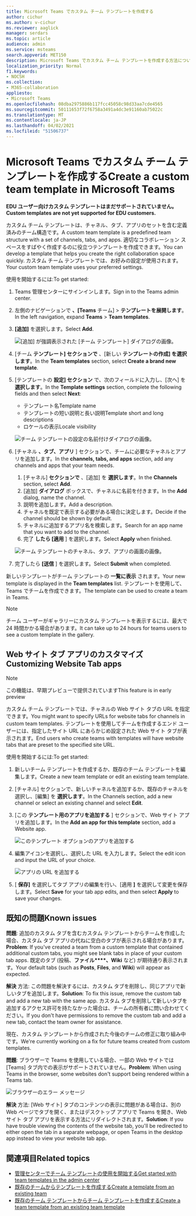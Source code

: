 ```yaml
---
title: Microsoft Teams でカスタム チーム テンプレートを作成する
author: cichur
ms.author: v-cichur
ms.reviewer: aaglick
manager: serdars
ms.topic: article
audience: admin
ms.service: msteams
search.appverid: MET150
description: Microsoft Teams でカスタム チーム テンプレートを作成する方法について説明します。
localization_priority: Normal
f1.keywords:
- NOCSH
ms.collection:
- M365-collaboration
appliesto:
- Microsoft Teams
ms.openlocfilehash: 08dba2975886b117fcc45058c98d33aa7cde4565
ms.sourcegitcommit: 50111653f72f6758a3491a4dc3e91160ab75022c
ms.translationtype: MT
ms.contentlocale: ja-JP
ms.lasthandoff: 04/02/2021
ms.locfileid: "51506737"
---
```

# <a name="create-a-custom-team-template-in-microsoft-teams"></a><span data-ttu-id="08f2b-103">Microsoft Teams でカスタム チーム テンプレートを作成する</span><span class="sxs-lookup"><span data-stu-id="08f2b-103">Create a custom team template in Microsoft Teams</span></span>

<span data-ttu-id="08f2b-104">**EDU ユーザー向けカスタム テンプレートはまだサポートされていません。**</span><span class="sxs-lookup"><span data-stu-id="08f2b-104">**Custom templates are not yet supported for EDU customers.**</span></span>

<span data-ttu-id="08f2b-105">カスタム チーム テンプレートは、チャネル、タブ、アプリのセットを含む定義済みのチーム構造です。</span><span class="sxs-lookup"><span data-stu-id="08f2b-105">A custom team template is a predefined team structure with a set of channels, tabs, and apps.</span></span> <span data-ttu-id="08f2b-106">適切なコラボレーション スペースをすばやく作成するのに役立つテンプレートを作成できます。</span><span class="sxs-lookup"><span data-stu-id="08f2b-106">You can develop a template that helps you create the right collaboration space quickly.</span></span> <span data-ttu-id="08f2b-107">カスタム チーム テンプレートでは、お好みの設定が使用されます。</span><span class="sxs-lookup"><span data-stu-id="08f2b-107">Your custom team template uses your preferred settings.</span></span>  

<span data-ttu-id="08f2b-108">使用を開始するには:</span><span class="sxs-lookup"><span data-stu-id="08f2b-108">To get started:</span></span>

1. <span data-ttu-id="08f2b-109">Teams 管理センターにサインインします。</span><span class="sxs-lookup"><span data-stu-id="08f2b-109">Sign in to the Teams admin center.</span></span>

2. <span data-ttu-id="08f2b-110">左側のナビゲーションで **、[Teams** チーム]  >  **テンプレートを展開します**。</span><span class="sxs-lookup"><span data-stu-id="08f2b-110">In the left navigation, expand **Teams** > **Team templates**.</span></span>

3. <span data-ttu-id="08f2b-111">**[追加]** を選択します。</span><span class="sxs-lookup"><span data-stu-id="08f2b-111">Select **Add**.</span></span>

    ![[追加] が強調表示された [チーム テンプレート] ダイアログの画像。](media/team-templates-new.png)

4. <span data-ttu-id="08f2b-113">[チーム **テンプレート] セクションで** 、[新しい **テンプレートの作成] を選択します**。</span><span class="sxs-lookup"><span data-stu-id="08f2b-113">In the **Team templates** section, select **Create a brand new template**.</span></span>

5. <span data-ttu-id="08f2b-114">[テンプレートの **設定] セクション** で、次のフィールドに入力し、[次へ] を **選択します**。</span><span class="sxs-lookup"><span data-stu-id="08f2b-114">In the **Template settings** section, complete the following fields and then select **Next**:</span></span>
    - <span data-ttu-id="08f2b-115">テンプレート名</span><span class="sxs-lookup"><span data-stu-id="08f2b-115">Template name</span></span>
    - <span data-ttu-id="08f2b-116">テンプレートの短い説明と長い説明</span><span class="sxs-lookup"><span data-stu-id="08f2b-116">Template short and long descriptions</span></span>
    - <span data-ttu-id="08f2b-117">ロケールの表示</span><span class="sxs-lookup"><span data-stu-id="08f2b-117">Locale visibility</span></span>  

    ![チーム テンプレートの設定の名前付けダイアログの画像。](media/template-add-a-name.png)

6. <span data-ttu-id="08f2b-119">[チャネル **、タブ、アプリ** ] セクションで、チームに必要なチャネルとアプリを追加します。</span><span class="sxs-lookup"><span data-stu-id="08f2b-119">In the **channels, tabs, and apps** section, add any channels and apps that your team needs.</span></span>

    1. <span data-ttu-id="08f2b-120">[チャネル] **セクションで** 、[追加] を **選択します**。</span><span class="sxs-lookup"><span data-stu-id="08f2b-120">In the **Channels** section, select **Add**.</span></span>
    2. <span data-ttu-id="08f2b-121">[追加] **ダイアログ** ボックスで、チャネルに名前を付きます。</span><span class="sxs-lookup"><span data-stu-id="08f2b-121">In the **Add** dialog, name the channel.</span></span>
    3. <span data-ttu-id="08f2b-122">説明を追加します。</span><span class="sxs-lookup"><span data-stu-id="08f2b-122">Add a description.</span></span>
    4. <span data-ttu-id="08f2b-123">チャネルを既定で表示する必要がある場合に決定します。</span><span class="sxs-lookup"><span data-stu-id="08f2b-123">Decide if the channel should be shown by default.</span></span>
    5. <span data-ttu-id="08f2b-124">チャネルに追加するアプリ名を検索します。</span><span class="sxs-lookup"><span data-stu-id="08f2b-124">Search for an app name that you want to add to the channel.</span></span>
    6. <span data-ttu-id="08f2b-125">完了 **したら [適用** ] を選択します。</span><span class="sxs-lookup"><span data-stu-id="08f2b-125">Select **Apply** when finished.</span></span>

    ![チーム テンプレートのチャネル、タブ、アプリの画面の画像。](media/template-channels-tabs-apps.png)

8. <span data-ttu-id="08f2b-127">完了したら **[送信** ] を選択します。</span><span class="sxs-lookup"><span data-stu-id="08f2b-127">Select **Submit** when completed.</span></span>

<span data-ttu-id="08f2b-128">新しいテンプレートがチーム テンプレートの **一覧に表示** されます。</span><span class="sxs-lookup"><span data-stu-id="08f2b-128">Your new template is displayed in the **Team templates** list.</span></span> <span data-ttu-id="08f2b-129">テンプレートを使用して、Teams でチームを作成できます。</span><span class="sxs-lookup"><span data-stu-id="08f2b-129">The template can be used to create a team in Teams.</span></span>

> [!Note]
> <span data-ttu-id="08f2b-130">チーム ユーザーがギャラリーにカスタム テンプレートを表示するには、最大で 24 時間かかる場合があります。</span><span class="sxs-lookup"><span data-stu-id="08f2b-130">It can take up to 24 hours for teams users to see a custom template in the gallery.</span></span>

## <a name="customizing-website-tab-apps"></a><span data-ttu-id="08f2b-131">Web サイト タブ アプリのカスタマイズ</span><span class="sxs-lookup"><span data-stu-id="08f2b-131">Customizing Website Tab apps</span></span>

> [!Note]
> <span data-ttu-id="08f2b-132">この機能は、早期プレビューで提供されています</span><span class="sxs-lookup"><span data-stu-id="08f2b-132">This feature is in early preview</span></span>

<span data-ttu-id="08f2b-133">カスタム チーム テンプレートでは、チャネルの Web サイト タブの URL を指定できます。</span><span class="sxs-lookup"><span data-stu-id="08f2b-133">You might want to specify URLs for website tabs for channels in custom team templates.</span></span> <span data-ttu-id="08f2b-134">テンプレートを使用してチームを作成するエンド ユーザーには、指定したサイト URL にあらかじめ設定された Web サイト タブが表示されます。</span><span class="sxs-lookup"><span data-stu-id="08f2b-134">End users who create teams with templates will have website tabs that are preset to the specified site URL.</span></span>

<span data-ttu-id="08f2b-135">使用を開始するには:</span><span class="sxs-lookup"><span data-stu-id="08f2b-135">To get started:</span></span>

1. <span data-ttu-id="08f2b-136">新しいチーム テンプレートを作成するか、既存のチーム テンプレートを編集します。</span><span class="sxs-lookup"><span data-stu-id="08f2b-136">Create a new team template or edit an existing team template.</span></span>

2. <span data-ttu-id="08f2b-137">[チャネル] セクションで、新しいチャネルを追加するか、既存のチャネルを選択し、[編集] を **選択します**。</span><span class="sxs-lookup"><span data-stu-id="08f2b-137">In the Channels section, add a new channel or select an existing channel and select **Edit**.</span></span>

3. <span data-ttu-id="08f2b-138">[この **テンプレート用のアプリを追加する** ] セクションで、Web サイト アプリを追加します。</span><span class="sxs-lookup"><span data-stu-id="08f2b-138">In the **Add an app for this template** section, add a Website app.</span></span>

    ![このテンプレート オプションのアプリを追加する](media/add-an-app-template.png)

4. <span data-ttu-id="08f2b-140">編集アイコンを選択し、選択した URL を入力します。</span><span class="sxs-lookup"><span data-stu-id="08f2b-140">Select the edit icon and input the URL of your choice.</span></span>

    ![アプリの URL を追加する](media/add-url-app-template.png)

5. <span data-ttu-id="08f2b-142">[ **保存]** を選択してタブ アプリの編集を行い、[適用 **]** を選択して変更を保存します。</span><span class="sxs-lookup"><span data-stu-id="08f2b-142">Select **Save** for your tab app edits, and then select **Apply** to save your changes.</span></span>

## <a name="known-issues"></a><span data-ttu-id="08f2b-143">既知の問題</span><span class="sxs-lookup"><span data-stu-id="08f2b-143">Known issues</span></span>

<span data-ttu-id="08f2b-144">**問題**: 追加のカスタム タブを含むカスタム テンプレートからチームを作成した場合、カスタム タブ アプリの代ねに空白のタブが表示される場合があります。</span><span class="sxs-lookup"><span data-stu-id="08f2b-144">**Problem**: If you've created a team from a custom template that contained additional custom tabs, you might see blank tabs in place of your custom tab apps.</span></span> <span data-ttu-id="08f2b-145">既定のタブ (投稿、**ファイル\*\*\*\*、Wiki** など) が期待通り表示されます。</span><span class="sxs-lookup"><span data-stu-id="08f2b-145">Your default tabs (such as **Posts**, **Files**, and **Wiki**) will appear as expected.</span></span>

<span data-ttu-id="08f2b-146">**解決** 方法: この問題を解決するには、カスタム タブを削除し、同じアプリで新しいタブを追加します。</span><span class="sxs-lookup"><span data-stu-id="08f2b-146">**Solution**: To fix this issue, remove the custom tab and add a new tab with the same app.</span></span> <span data-ttu-id="08f2b-147">カスタム タブを削除して新しいタブを追加するアクセス許可を持たなかった場合は、チームの所有者に問い合わせてください。</span><span class="sxs-lookup"><span data-stu-id="08f2b-147">If you don't have permissions to remove the custom tab and add a new tab, contact the team owner for assistance.</span></span>

<span data-ttu-id="08f2b-148">現在、カスタム テンプレートから作成された今後のチームの修正に取り組み中です。</span><span class="sxs-lookup"><span data-stu-id="08f2b-148">We're currently working on a fix for future teams created from custom templates.</span></span>

<span data-ttu-id="08f2b-149">**問題**: ブラウザーで Teams を使用している場合、一部の Web サイトでは[Teams] タブ内での表示がサポートされていません。</span><span class="sxs-lookup"><span data-stu-id="08f2b-149">**Problem**: When using Teams in the browser, some websites don't support being rendered within a Teams tab.</span></span>

![ブラウザーのエラー メッセージ](media/browser-error-message.png)

<span data-ttu-id="08f2b-151">**解決** 方法: [Web サイト] タブのコンテンツの表示に問題がある場合は、別の Web ページでタブを開く、またはデスクトップ アプリで Teams を開き、Web サイト タブ アプリを表示する方法にリダイレクトされます。</span><span class="sxs-lookup"><span data-stu-id="08f2b-151">**Solution**: If you have trouble viewing the contents of the website tab, you'll be redirected to either open the tab in a separate webpage, or open Teams in the desktop app instead to view your website tab app.</span></span>

## <a name="related-topics"></a><span data-ttu-id="08f2b-152">関連項目</span><span class="sxs-lookup"><span data-stu-id="08f2b-152">Related topics</span></span>

- [<span data-ttu-id="08f2b-153">管理センターでチーム テンプレートの使用を開始する</span><span class="sxs-lookup"><span data-stu-id="08f2b-153">Get started with team templates in the admin center</span></span>](get-started-with-teams-templates-in-the-admin-console.md)
- [<span data-ttu-id="08f2b-154">既存のチームからテンプレートを作成する</span><span class="sxs-lookup"><span data-stu-id="08f2b-154">Create a template from an existing team</span></span>](create-template-from-existing-team.md)
- [<span data-ttu-id="08f2b-155">既存のチーム テンプレートからチーム テンプレートを作成する</span><span class="sxs-lookup"><span data-stu-id="08f2b-155">Create a team template from an existing team template</span></span>](create-template-from-existing-template.md)
